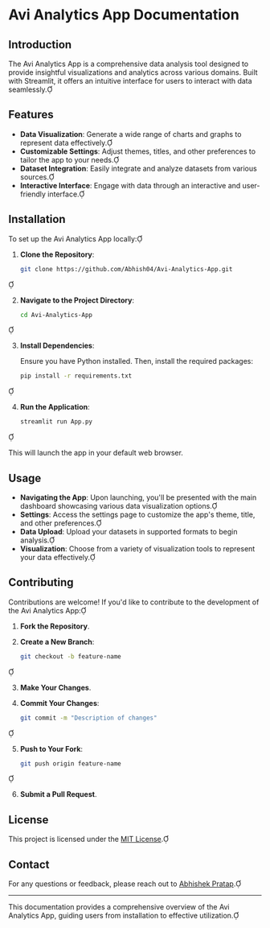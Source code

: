 # Avi Analytics App Documentation

## Introduction

The Avi Analytics App is a comprehensive data analysis tool designed to provide insightful visualizations and analytics across various domains. Built with Streamlit, it offers an intuitive interface for users to interact with data seamlessly.

## Features

- **Data Visualization**: Generate a wide range of charts and graphs to represent data effectively.
- **Customizable Settings**: Adjust themes, titles, and other preferences to tailor the app to your needs.
- **Dataset Integration**: Easily integrate and analyze datasets from various sources.
- **Interactive Interface**: Engage with data through an interactive and user-friendly interface.

## Installation

To set up the Avi Analytics App locally:

1. **Clone the Repository**:

   ```bash
   git clone https://github.com/Abhish04/Avi-Analytics-App.git
   ```


2. **Navigate to the Project Directory**:

   ```bash
   cd Avi-Analytics-App
   ```


3. **Install Dependencies**:

   Ensure you have Python installed. Then, install the required packages:

   ```bash
   pip install -r requirements.txt
   ```


4. **Run the Application**:

   ```bash
   streamlit run App.py
   ```


   This will launch the app in your default web browser.

## Usage

- **Navigating the App**: Upon launching, you'll be presented with the main dashboard showcasing various data visualization options.
- **Settings**: Access the settings page to customize the app's theme, title, and other preferences.
- **Data Upload**: Upload your datasets in supported formats to begin analysis.
- **Visualization**: Choose from a variety of visualization tools to represent your data effectively.

## Contributing

Contributions are welcome! If you'd like to contribute to the development of the Avi Analytics App:

1. **Fork the Repository**.
2. **Create a New Branch**:

   ```bash
   git checkout -b feature-name
   ```


3. **Make Your Changes**.
4. **Commit Your Changes**:

   ```bash
   git commit -m "Description of changes"
   ```


5. **Push to Your Fork**:

   ```bash
   git push origin feature-name
   ```


6. **Submit a Pull Request**.

## License

This project is licensed under the [MIT License](LICENSE.txt).

## Contact

For any questions or feedback, please reach out to [Abhishek Pratap](mailto:abhishekpratap2004@gmail.com).

---

This documentation provides a comprehensive overview of the Avi Analytics App, guiding users from installation to effective utilization. 
